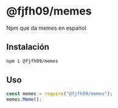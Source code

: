 # @fjfh09/memes
Npm que da memes en español
## Instalación
```sh
npm i @fjfh09/memes
```
## Uso
```js
const memes = require("@fjfh09/memes");
memes.Meme();
```
